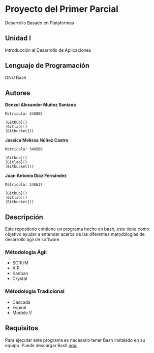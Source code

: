 # Proyecto del Primer Parcial

Desarrollo Basado en Plataformas

## Unidad I

Introducción al Desarrollo de Aplicaciones

## Lenguaje de Programación

GNU Bash

## Autores

**Denzel Alexander Muñoz Santana**

	Matricula: 348802

	[Github]()
	[Gitlab]()
	[Bitbucket]()

**Jessica Melissa Núñez Castro**

	Matricula: 348509

	[Github]()
	[Gitlab]()
	[Bitbucket]()

**Juan Antonio Díaz Fernández**

	Matricula: 348637

	[Github]()
	[Gitlab]()
	[Bitbucket]()

## Descripción

Este repositorio contiene un programa hecho en bash, este tiene como objetivo ayudar a entender acerca de las diferentes metodologías de desarrollo ágil de software.

### Métodologia Ágil

* SCRUM
* X.P.
* Kanban
* Crystal

### Métodologia Tradicional

* Cascada
* Espiral
* Modelo V

## Requisitos

Para ejecutar este programa es necesario tener Bash Instalado en su equipo. Puede descargar Bash [aqui](https://www.gnu.org/software/bash/)
